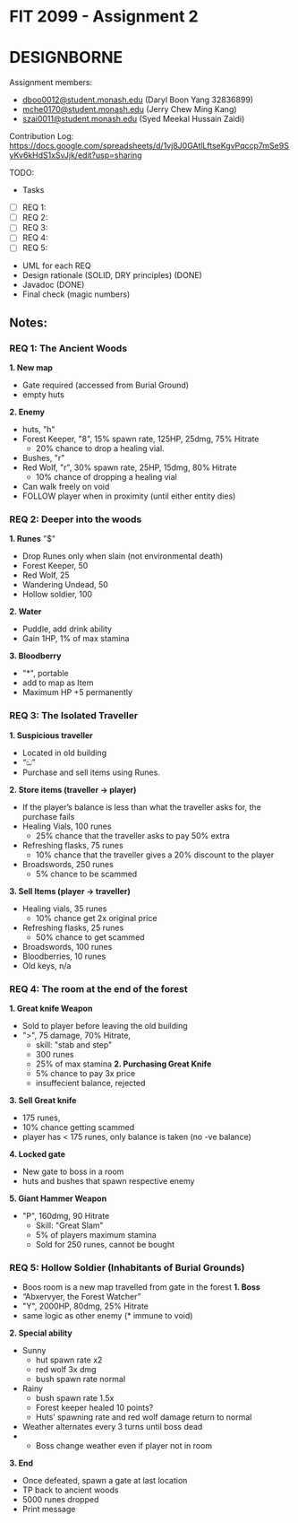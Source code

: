 # FIT 2099 - Assignment 2

# DESIGNBORNE

Assignment members:
* dboo0012@student.monash.edu (Daryl Boon Yang 32836899)
* mche0170@student.monash.edu (Jerry Chew Ming Kang)
* szai0011@student.monash.edu (Syed Meekal Hussain Zaidi)

Contribution Log:
https://docs.google.com/spreadsheets/d/1vj8J0GAtlLftseKgvPqccp7mSe9SyKv6kHdS1xSvJjk/edit?usp=sharing

TODO:

- Tasks
- [ ] REQ 1:
- [ ] REQ 2:
- [ ] REQ 3:
- [ ] REQ 4:
- [ ] REQ 5:
- UML for each REQ
- Design rationale (SOLID, DRY principles) (DONE)
- Javadoc (DONE)
- Final check (magic numbers)
## Notes:

### REQ 1: The Ancient Woods
**1. New map**
- Gate required (accessed from Burial Ground)
- empty huts

**2. Enemy**
- huts, "h"
- Forest Keeper, "8", 15% spawn rate, 125HP, 25dmg, 75% Hitrate
  - 20% chance to drop a healing vial.
- Bushes, "r"
- Red Wolf, "r", 30% spawn rate, 25HP, 15dmg, 80% Hitrate
  - 10% chance of dropping a healing vial
- Can walk freely on void
- FOLLOW player when in proximity (until either entity dies)

### REQ 2: Deeper into the woods
**1. Runes**
"$"
- Drop Runes only when slain (not environmental death)
- Forest Keeper, 50
- Red Wolf, 25
- Wandering Undead, 50
- Hollow soldier, 100

**2. Water**
- Puddle, add drink ability
- Gain 1HP, 1% of max stamina

**3. Bloodberry**
- "*", portable
- add to map as Item
- Maximum HP +5 permanently

### REQ 3: The Isolated Traveller
**1. Suspicious traveller**
- Located in old building
- “ඞ”
- Purchase and sell items using Runes.

**2. Store items (traveller -> player)**
- If the player’s balance is less than what the traveller asks for, the purchase fails
- Healing Vials, 100 runes
  - 25% chance that the traveller asks to pay 50% extra
- Refreshing flasks, 75 runes
  - 10% chance that the traveller gives a 20% discount to the player
- Broadswords, 250 runes
  - 5% chance to be scammed

**3. Sell Items (player -> traveller)**
- Healing vials, 35 runes
  - 10% chance get 2x original price
- Refreshing flasks, 25 runes
  - 50% chance to get scammed
- Broadswords, 100 runes
- Bloodberries, 10 runes
- Old keys, n/a

### REQ 4: The room at the end of the forest
**1. Great knife Weapon**
- Sold to player before leaving the old building
- ">", 75 damage, 70% Hitrate,
  - skill: "stab and step"
  - 300 runes
  - 25% of max stamina
    **2. Purchasing Great Knife**
  - 5% chance to pay 3x price
  - insuffecient balance, rejected

**3. Sell Great knife**
- 175 runes,
- 10% chance getting scammed
- player has < 175 runes, only balance is taken (no -ve balance)

**4. Locked gate**
- New gate to boss in a room
- huts and bushes that spawn respective enemy

**5. Giant Hammer Weapon**
- "P", 160dmg, 90 Hitrate
  - Skill: "Great Slam"
  - 5% of players maximum stamina
  - Sold for 250 runes, cannot be bought

### REQ 5: Hollow Soldier (Inhabitants of Burial Grounds)
- Boos room is a new map travelled from gate in the forest
  **1. Boss**
- “Abxervyer, the Forest Watcher”
- "Y", 2000HP, 80dmg, 25% Hitrate
- same logic as other enemy (* immune to void)

**2. Special ability**
- Sunny
  - hut spawn rate x2
  - red wolf 3x dmg
  - bush spawn rate normal
- Rainy
  - bush spawn rate 1.5x
  - Forest keeper healed 10 points?
  - Huts’ spawning rate and red wolf damage return to normal
- Weather alternates every 3 turns until boss dead
- * Boss change weather even if player not in room

**3. End**
- Once defeated, spawn a gate at last location
- TP back to ancient woods
- 5000 runes dropped
- Print message
